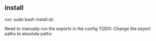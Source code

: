 ## install ##
run: sudo bash install.sh

Need to manually run the exports in the config
TODO: Change the export paths to absolute paths
